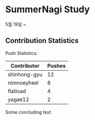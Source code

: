 # SummerNagi Study

5월 19일 ~ 

## Contribution Statistics

Push Statistics:

| Contributor | Pushes |
| ----------- | ------ |
| shinhong-gyu | 12 |
| nimnoeyheel | 8 |
| flatload | 4 |
| yagae12 | 2 |

Some concluding text.
